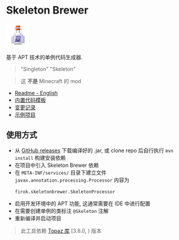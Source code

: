 # Skeleton Brewer

![logo](doc/logo.png)

基于 APT 技术的单例代码生成器.

> "Singleton" "Skeleton"

> 这 **不是** Minecraft 的 mod

* [Readme - English](readme-en.md)
* [内置代码模板](doc/pattern.md)
* [变更记录](doc/changelog.md)
* [示例项目](https://github.com/351768593/SkeletonBrewerDemo)

## 使用方式

* 从 [GitHub releases]() 下载编译好的 .jar,
  或 clone repo 后自行执行 `mvn install` 构建安装依赖
* 在项目中引入 Skeleton Brewer 依赖
* 在 `META-INF/services/` 目录下建立文件 `javax.annotation.processing.Processor`
  内容为
  ```text
  firok.skeletonbrewer.SkeletonProcessor
  ```
* 启用开发环境中的 APT 功能, 这通常需要在 IDE 中进行配置
* 在需要创建单例的类标注 `@Skeleton` 注解
* 重新编译并启动项目

> 此工具依赖 [Topaz 库](https://github.com/351768593/Topaz) \[3.8.0, \) 版本


